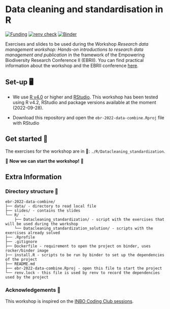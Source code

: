 # Data cleaning and standardisation in R 

[![Funding](https://img.shields.io/static/v1?label=powered+by&message=lifewatch.be&labelColor=1a4e8a&color=f15922)](http://lifewatch.be) [![renv check](https://github.com/lifewatch/ebr-2022-data-cleaning-standarization/workflows/renv-check/badge.svg)](https://github.com/lifewatch/ebr-2022-data-cleaning-standarization/actions) [![Binder](https://mybinder.org/badge_logo.svg)](https://mybinder.org/v2/gh/lifewatch/ebr-2022-data-cleaning-standarization/HEAD?urlpath=rstudio)

Exercises and slides to be used during the Workshop *Research data management workshop: Hands-on introductions to research data management and publication* in the framework of the Empowering Biodiversity Research Conference II (EBRII). You can find practical information about the workshop and the EBRII conference [here](https://www.biodiversity.be/5147/).

## Set-up 🖥️ 

* We use [R v4.0](https://www.r-project.org/) or higher and [RStudio](https://www.rstudio.com/). This workshop has been tested using R v4.2, RStudio and package versions available at the moment (2022-09-28).

* Download this repository and open the `ebr-2022-data-combine.Rproj` file with RStudio


## Get started 🚀

The exercises for the workshop are in 📁: `./R/Datacleaning_standardization`. 

🌟 **Now we can start the workshop!** 🌟

## Extra Information

### Directory structure 📁 

```
ebr-2022-data-combine/
├── data/ - directory to read local file 
├── slides/ - contains the slides 
└── R/  - 
	├── Datacleaning_standardization/ - script with the exercises that will be used during the workshop
	└── Datacleaning_standardization_solution/ - scripts with the exercises already solved
├── .Rprofile
├── .gitignore
├── Dockerfile - requirement to open the project on binder, uses rocker/binder image
├── install.R - scripts to be run by binder to set up the dependencies of the project
├── README.md
├── ebr-2022-data-combine.Rproj - open this file to start the project
└── renv.lock - this file is used by renv to record the dependencies used by the project
```



### Acknowledgements 🙏

This workshop is inspired on the [INBO Coding Club sessions](https://inbo.github.io/coding-club/).


